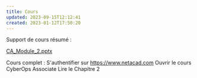```yaml
---
title: Cours
updated: 2023-09-15T12:12:41
created: 2023-01-12T17:50:20
---
```


Support de cours résumé :

[CA_Module_2.pptx](https://groupesb-my.sharepoint.com/:p:/g/personal/arthur_trouillon_saint-benigne_fr/ESBye5O6mqpIqXt0RolP2WkBnjH4duYx2bg8Y2RoL1T7wA)

Cours complet :
S'authentifier sur <https://www.netacad.com>
Ouvrir le cours CyberOps Associate
Lire le Chapitre 2
